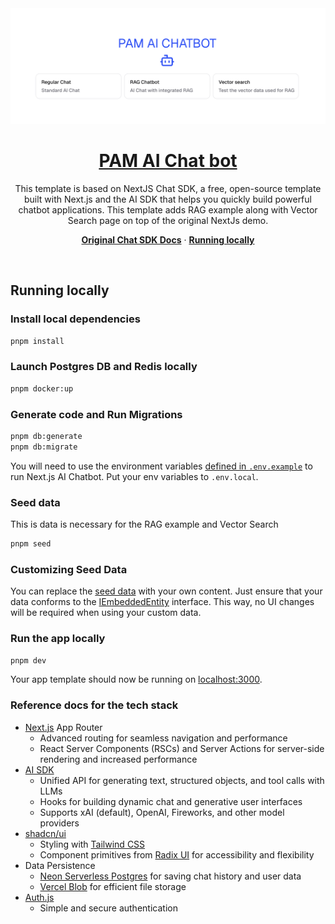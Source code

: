 <a href="https://chat.vercel.ai/">
  <img alt="Next.js + RAG + AI chatbot." src="docs/main_page_image.png">
  <h1 align="center">PAM AI Chat bot</h1>
</a>

<p align="center">
   This template is based on NextJS Chat SDK, a free, open-source template built with Next.js and the AI SDK that helps you quickly build powerful chatbot applications.
   This template adds RAG example along with Vector Search page on top of the original NextJs demo.
</p>

<p align="center">
  <a href="https://chat-sdk.dev"><strong>Original Chat SDK Docs</strong></a> ·
  <a href="#running-locally"><strong>Running locally</strong></a>
</p>
<br/>

## Running locally

### Install local dependencies

```bash
pnpm install
```

### Launch Postgres DB and Redis locally

```bash
pnpm docker:up
```

### Generate code and Run Migrations

```bash
pnpm db:generate
pnpm db:migrate
```

You will need to use the environment variables [defined in `.env.example`](.env.example) to run Next.js AI Chatbot. Put your env variables to `.env.local`.

### Seed data

This is data is necessary for the RAG example and Vector Search

```bash
pnpm seed
```

### Customizing Seed Data

You can replace the [seed data](./lib/db/seedData.ts) with your own content. Just ensure that your data conforms to the [IEmbeddedEntity](./lib/db/seedData.ts) interface. This way, no UI changes will be required when using your custom data.

### Run the app locally

```bash
pnpm dev
```

Your app template should now be running on [localhost:3000](http://localhost:3000).

### Reference docs for the tech stack

- [Next.js](https://nextjs.org) App Router
  - Advanced routing for seamless navigation and performance
  - React Server Components (RSCs) and Server Actions for server-side rendering and increased performance
- [AI SDK](https://sdk.vercel.ai/docs)
  - Unified API for generating text, structured objects, and tool calls with LLMs
  - Hooks for building dynamic chat and generative user interfaces
  - Supports xAI (default), OpenAI, Fireworks, and other model providers
- [shadcn/ui](https://ui.shadcn.com)
  - Styling with [Tailwind CSS](https://tailwindcss.com)
  - Component primitives from [Radix UI](https://radix-ui.com) for accessibility and flexibility
- Data Persistence
  - [Neon Serverless Postgres](https://vercel.com/marketplace/neon) for saving chat history and user data
  - [Vercel Blob](https://vercel.com/storage/blob) for efficient file storage
- [Auth.js](https://authjs.dev)
  - Simple and secure authentication
